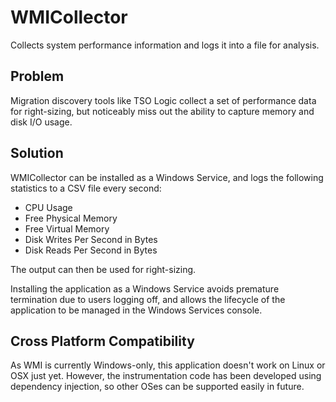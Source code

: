 # WMICollector
Collects system performance information and logs it into a file for analysis.



## Problem

Migration discovery tools like TSO Logic collect a set of performance data for right-sizing, but noticeably miss out the ability to capture memory and disk I/O usage.



## Solution

WMICollector can be installed as a Windows Service, and logs the following statistics to a CSV file every second:

- CPU Usage
- Free Physical Memory
- Free Virtual Memory
- Disk Writes Per Second in Bytes
- Disk Reads Per Second in Bytes

The output can then be used for right-sizing.

Installing the application as a Windows Service avoids premature termination due to users logging off, and allows the lifecycle of the application to be managed in the Windows Services console.

## Cross Platform Compatibility

As WMI is currently Windows-only, this application doesn't work on Linux or OSX just yet. However, the instrumentation code has been developed using dependency injection, so other OSes can be supported easily in future.